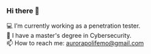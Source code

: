 ### Hi there 👋
:computer: I’m currently working as a penetration tester. \
:scroll: I have a master's degree in Cybersecurity. \
📫 How to reach me: aurorapolifemo@gmail.com
<!--
**aur-ora/aur-ora** is a ✨ _special_ ✨ repository because its `README.md` (this file) appears on your GitHub profile.

Here are some ideas to get you started:

- 🔭 I’m currently a graduate in Cybersecurity.
- 📫 How to reach me: aurorapolifemo@gmail.com

